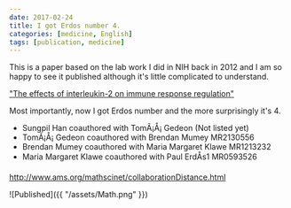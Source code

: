 ```yaml
---
date: 2017-02-24
title: I got Erdos number 4. 
categories: [medicine, English]
tags: [publication, medicine]
---
```


This is a paper based on the lab work I did in NIH back in 2012 and I am so happy to see it published although it's little complicated to understand. <!--more-->

["The effects of interleukin-2 on immune response regulation"](https://academic.oup.com/imammb/article/3038032/The-effects-of-interleukin-2-on-immune-response?searchresult=1)

Most importantly, now I got Erdos number and the more surprisingly it's 4.

- Sungpil Han coauthored with TomÃ¡Å¡ Gedeon (Not listed yet)
- TomÃ¡Å¡ Gedeon  coauthored with     Brendan Mumey   MR2130556
- Brendan Mumey   coauthored with     Maria Margaret Klawe    MR1213232
- Maria Margaret Klawe    coauthored with     Paul ErdÅs1   MR0593526

<http://www.ams.org/mathscinet/collaborationDistance.html>

![Published]({{ "/assets/Math.png" }})



